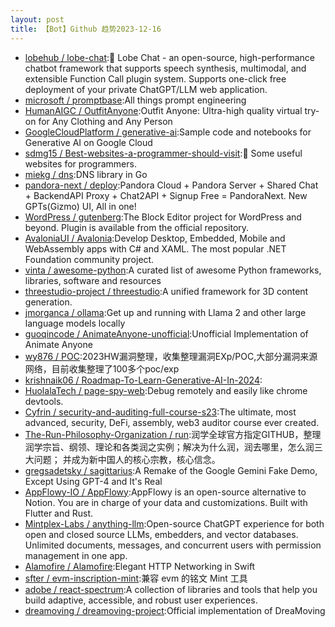```yaml
---
layout: post
title: 【Bot】Github 趋势2023-12-16
---
```


* [lobehub / lobe-chat](https://github.com/lobehub/lobe-chat):🤖 Lobe Chat - an open-source, high-performance chatbot framework that supports speech synthesis, multimodal, and extensible Function Call plugin system. Supports one-click free deployment of your private ChatGPT/LLM web application.
* [microsoft / promptbase](https://github.com/microsoft/promptbase):All things prompt engineering
* [HumanAIGC / OutfitAnyone](https://github.com/HumanAIGC/OutfitAnyone):Outfit Anyone: Ultra-high quality virtual try-on for Any Clothing and Any Person
* [GoogleCloudPlatform / generative-ai](https://github.com/GoogleCloudPlatform/generative-ai):Sample code and notebooks for Generative AI on Google Cloud
* [sdmg15 / Best-websites-a-programmer-should-visit](https://github.com/sdmg15/Best-websites-a-programmer-should-visit):🔗 Some useful websites for programmers.
* [miekg / dns](https://github.com/miekg/dns):DNS library in Go
* [pandora-next / deploy](https://github.com/pandora-next/deploy):Pandora Cloud + Pandora Server + Shared Chat + BackendAPI Proxy + Chat2API + Signup Free = PandoraNext. New GPTs(Gizmo) UI, All in one!
* [WordPress / gutenberg](https://github.com/WordPress/gutenberg):The Block Editor project for WordPress and beyond. Plugin is available from the official repository.
* [AvaloniaUI / Avalonia](https://github.com/AvaloniaUI/Avalonia):Develop Desktop, Embedded, Mobile and WebAssembly apps with C# and XAML. The most popular .NET Foundation community project.
* [vinta / awesome-python](https://github.com/vinta/awesome-python):A curated list of awesome Python frameworks, libraries, software and resources
* [threestudio-project / threestudio](https://github.com/threestudio-project/threestudio):A unified framework for 3D content generation.
* [jmorganca / ollama](https://github.com/jmorganca/ollama):Get up and running with Llama 2 and other large language models locally
* [guoqincode / AnimateAnyone-unofficial](https://github.com/guoqincode/AnimateAnyone-unofficial):Unofficial Implementation of Animate Anyone
* [wy876 / POC](https://github.com/wy876/POC):2023HW漏洞整理，收集整理漏洞EXp/POC,大部分漏洞来源网络，目前收集整理了100多个poc/exp
* [krishnaik06 / Roadmap-To-Learn-Generative-AI-In-2024](https://github.com/krishnaik06/Roadmap-To-Learn-Generative-AI-In-2024):
* [HuolalaTech / page-spy-web](https://github.com/HuolalaTech/page-spy-web):Debug remotely and easily like chrome devtools.
* [Cyfrin / security-and-auditing-full-course-s23](https://github.com/Cyfrin/security-and-auditing-full-course-s23):The ultimate, most advanced, security, DeFi, assembly, web3 auditor course ever created.
* [The-Run-Philosophy-Organization / run](https://github.com/The-Run-Philosophy-Organization/run):润学全球官方指定GITHUB，整理润学宗旨、纲领、理论和各类润之实例；解决为什么润，润去哪里，怎么润三大问题； 并成为新中国人的核心宗教，核心信念。
* [gregsadetsky / sagittarius](https://github.com/gregsadetsky/sagittarius):A Remake of the Google Gemini Fake Demo, Except Using GPT-4 and It's Real
* [AppFlowy-IO / AppFlowy](https://github.com/AppFlowy-IO/AppFlowy):AppFlowy is an open-source alternative to Notion. You are in charge of your data and customizations. Built with Flutter and Rust.
* [Mintplex-Labs / anything-llm](https://github.com/Mintplex-Labs/anything-llm):Open-source ChatGPT experience for both open and closed source LLMs, embedders, and vector databases. Unlimited documents, messages, and concurrent users with permission management in one app.
* [Alamofire / Alamofire](https://github.com/Alamofire/Alamofire):Elegant HTTP Networking in Swift
* [sfter / evm-inscription-mint](https://github.com/sfter/evm-inscription-mint):兼容 evm 的铭文 Mint 工具
* [adobe / react-spectrum](https://github.com/adobe/react-spectrum):A collection of libraries and tools that help you build adaptive, accessible, and robust user experiences.
* [dreamoving / dreamoving-project](https://github.com/dreamoving/dreamoving-project):Official implementation of DreaMoving
